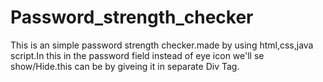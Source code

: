 # Password_strength_checker
This is an simple password strength checker.made by using html,css,java script.In this in the password field instead of eye icon we'll se show/Hide.this can be by giveing it in separate Div Tag.
